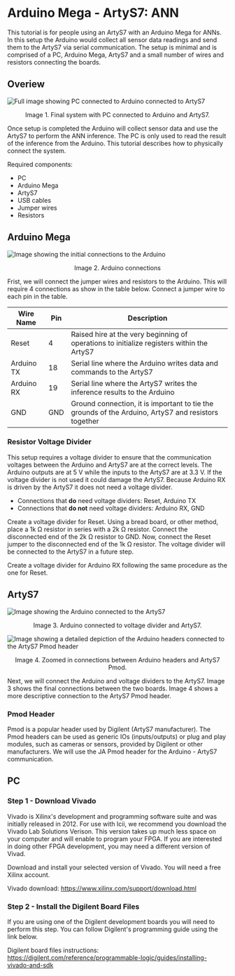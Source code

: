 # Arduino Mega - ArtyS7: ANN

This tutorial is for people using an ArtyS7 with an Arduino Mega for ANNs. In this setup the Arduino would collect all sensor data readings and send them to the ArtyS7 via serial communication. The setup is minimal and is comprised of a PC, Arduino Mega, ArtyS7 and a small number of wires and resistors connecting the boards. 

## Overiew

![Full image showing PC connected to Arduino connected to ArtyS7](https://icii.io/wp-content/uploads/2022/01/ANNArtyS7.png)
<p align="center">Image 1. Final system with PC connected to Arduino and ArtyS7.</p>

Once setup is completed the Arduino will collect sensor data and use the ArtyS7 to perform the ANN inference. The PC is only used to read the result of the inference from the Arduino. This tutorial describes how to physically connect the system. 

Required components: 
- PC
- Arduino Mega
- ArtyS7
- USB cables
- Jumper wires
- Resistors




## Arduino Mega
![Image showing the initial connections to the Arduino](https://icii.io/wp-content/uploads/2022/01/Arduino-Mega-Connections.png)
<p align="center">Image 2. Arduino connections</p>

Frist, we will connect the jumper wires and resistors to the Arduino. This will require 4 connections as show in the table below. Connect a jumper wire to each pin in the table. 

| Wire Name  | Pin   | Description | 
| -----      | ----- | ----- |
| Reset      | 4     | Raised hire at the very beginning of operations to initialize registers within the ArtyS7 |
| Arduino TX | 18    | Serial line where the Arduino writes data and commands to the ArtyS7 |
| Arduino RX | 19    | Serial line where the ArtyS7 writes the inference results to the Arduino |
| GND        | GND   | Ground connection, it is important to tie the grounds of the Arduino, ArtyS7 and resistors together |

### Resistor Voltage Divider
This setup requires a voltage divider to ensure that the communication voltages between the Arduino and ArtyS7 are at the correct levels. The Arduino outputs are at 5 V while the inputs to the ArtyS7 are at 3.3 V. If the voltage divider is not used it could damage the ArtyS7. Because Arduino RX is driven by the ArtyS7 it does not need a voltage divider. 
- Connections that **do** need voltage dividers: Reset, Arduino TX
- Connections that **do not** need voltage dividers: Arduino RX, GND

Create a voltage divider for Reset. Using a bread board, or other method, place a 1k &#x2126; resistor in series with a 2k &#x2126; resistor. Connect the disconnected end of the 2k &#x2126; resistor to GND. Now, connect the Reset jumper to the disconnected end of the 1k &#x2126; resistor. The voltage divider will be connected to the ArtyS7 in a future step. 

Create a voltage divider for Arduino RX following the same procedure as the one for Reset. 
 


## ArtyS7
![Image showing the Arduino connected to the ArtyS7](https://icii.io/wp-content/uploads/2022/01/Arduino-Connected-To-ArtyS7.png)
<p align="center">Image 3. Arduino connected to voltage divider and ArtyS7.</p>


![Image showing a detailed depiction of the Arduino headers connected to the ArtyS7 Pmod header](https://icii.io/wp-content/uploads/2022/01/PMOD-To-Arduino.png)
<p align="center">Image 4. Zoomed in connections between Arduino headers and ArtyS7 Pmod.</p>

Next, we will connect the Arduino and voltage dividers to the ArtyS7. Image 3 shows the final connections between the two boards. Image 4 shows a more descriptive connection to the ArtyS7 Pmod header. 

### Pmod Header
Pmod is a popular header used by Digilent (ArtyS7 manufacturer). The Pmod headers can be used as generic IOs (inputs/outputs) or plug and play modules, such as cameras or sensors, provided by Digilent or other manufacturers. We will use the JA Pmod header for the Arduino - ArtyS7 communication.   


## PC







### Step 1 - Download Vivado
Vivado is Xilinx's development and programming software suite and was initially released in 2012. For use with Icii, we recommend you download the Vivado Lab Solutions Verison. This version takes up much less space on your computer and will enable to program your FPGA. If you are interested in doing other FPGA development, you may need a different version of Vivad. 

Download and install your selected version of Vivado. You will need a free Xilinx account. 

Vivado download: https://www.xilinx.com/support/download.html 

### Step 2 - Install the Digilent Board Files
If you are using one of the Digilent development boards you will need to perform this step. You can follow Digilent's programming guide using the link below. 

Digilent board files instructions: https://digilent.com/reference/programmable-logic/guides/installing-vivado-and-sdk


